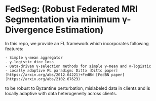 # FedSeg: (Robust Federated MRI Segmentation via minimum γ-Divergence Estimation)
In this repo, we provide an FL framework which incorporates following features:
````
- Simple γ-mean aggregator
- γ-logistic dice loss
- Data-driven γ-selection methods for simple γ-mean and γ-logistic
- Locally adaptive FL paradigm: Ditto [Ditto paper](https://arxiv.org/abs/2012.04221)+FedBN [FedBN paper](https://arxiv.org/abs/2102.07623) 
````
to be robust to Byzantine perturbation, mislabeled data in clients and is locally adaptive with data heterogeneity across clients.




